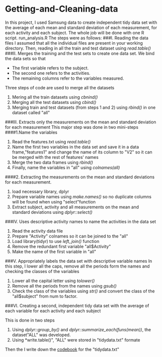 # Getting-and-Cleaning-data
In this project, I used Samsung data to create independent tidy data set with the average of each mean and standard deviation of each measurement, for each activity and each subject.
The whole job will be done with one R script. run_analysis.R
The steps were as follows:
###I. Reading the data files
I assumed that all the individual files are present in your working directory.
Then, reading in all the train and test dataset using *read.table()*
###II. Merges the training and the test sets to create one data set.
We bind the data sets so that
* The first variable refers to the subject.
* The second one refers to the activities.
* The remaining columns refer to the variables measured.

Three steps of code are used to merge all the datasets
1. Mering all the train datasets using *cbnind()*
2. Merging all the test datasets using *cbind()*
3. Merging train and test datasets (from steps 1 and 2) using *rbind()* in one dataset called "all"

###III. Extracts only the measurements on the mean and standard deviation for each measurement
This major step was done in two mini-steps
####1.Name the variables
1. Read the features.txt using *read.table()*
2. Name the first two variables in the data set and save it in a data frame,"features1" and change the name of its column to "V2" so it can be merged with the rest of features' names
3. Merge the two data frames using *rbind()*
4. Finally, name the variables in "all" using *colnames(all)*

####2. Extracting the measurements on the mean and standard deviations for each measurement.
1. load necessary library, dplyr
2. Prepare variable names using *make.names()* so no duplicate columns will be found when using "select"function
3. Extract subject, activity and all measurements on the mean and standard deviations using *dplyr::select()*

###IV. Uses descriptive activity names to name the activities in the data set
1. Read the activity data file
2. Prepare "Activity" colnames so it can be joined to the "all"
3. Load library(tidyr) to use *left_join()* function
4. Remove the redundant first variable "all$Activity"
5. Make the name of the first variable in "all"

###V. Appropriately labels the data set with descriptive variable names
In this step, I lower all the caps, remove all the periods form the names and checking the classes of the variables

1. Lower all the capital letter using *tolower()*
2. Remove all the periods from the names using *gsub()*
3. Check the class of the variables using *str()* and convert the class of the "all$subject" from num to factor.

###VI. Creating a second, independent tidy data set with the average of each variable for each activity and each subject

This is done in two steps
1. Using *dplyr::group_by()* and *dplyr::summarize_each(funs(mean))*, the dataset"ALL" was developed.
2. Using *write.table()", "ALL" were stored in "tidydata.txt" formate

Then the I write down the [codebook](Getting-and-Cleaning-data/codebook) for the "tidydata.txt"
